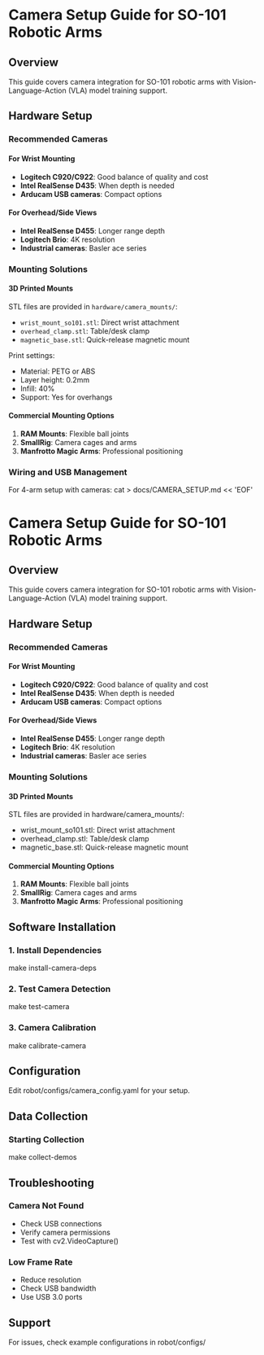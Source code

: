 # Camera Setup Guide for SO-101 Robotic Arms

## Overview
This guide covers camera integration for SO-101 robotic arms with Vision-Language-Action (VLA) model training support.

## Hardware Setup

### Recommended Cameras

#### For Wrist Mounting
- **Logitech C920/C922**: Good balance of quality and cost
- **Intel RealSense D435**: When depth is needed
- **Arducam USB cameras**: Compact options

#### For Overhead/Side Views
- **Intel RealSense D455**: Longer range depth
- **Logitech Brio**: 4K resolution
- **Industrial cameras**: Basler ace series

### Mounting Solutions

#### 3D Printed Mounts
STL files are provided in `hardware/camera_mounts/`:
- `wrist_mount_so101.stl`: Direct wrist attachment
- `overhead_clamp.stl`: Table/desk clamp
- `magnetic_base.stl`: Quick-release magnetic mount

Print settings:
- Material: PETG or ABS
- Layer height: 0.2mm
- Infill: 40%
- Support: Yes for overhangs

#### Commercial Mounting Options
1. **RAM Mounts**: Flexible ball joints
2. **SmallRig**: Camera cages and arms
3. **Manfrotto Magic Arms**: Professional positioning

### Wiring and USB Management

For 4-arm setup with cameras:
cat > docs/CAMERA_SETUP.md << 'EOF'
# Camera Setup Guide for SO-101 Robotic Arms

## Overview
This guide covers camera integration for SO-101 robotic arms with Vision-Language-Action (VLA) model training support.

## Hardware Setup

### Recommended Cameras

#### For Wrist Mounting
- **Logitech C920/C922**: Good balance of quality and cost
- **Intel RealSense D435**: When depth is needed
- **Arducam USB cameras**: Compact options

#### For Overhead/Side Views
- **Intel RealSense D455**: Longer range depth
- **Logitech Brio**: 4K resolution
- **Industrial cameras**: Basler ace series

### Mounting Solutions

#### 3D Printed Mounts
STL files are provided in hardware/camera_mounts/:
- wrist_mount_so101.stl: Direct wrist attachment
- overhead_clamp.stl: Table/desk clamp
- magnetic_base.stl: Quick-release magnetic mount

#### Commercial Mounting Options
1. **RAM Mounts**: Flexible ball joints
2. **SmallRig**: Camera cages and arms
3. **Manfrotto Magic Arms**: Professional positioning

## Software Installation

### 1. Install Dependencies
make install-camera-deps

### 2. Test Camera Detection
make test-camera

### 3. Camera Calibration
make calibrate-camera

## Configuration

Edit robot/configs/camera_config.yaml for your setup.

## Data Collection

### Starting Collection
make collect-demos

## Troubleshooting

### Camera Not Found
- Check USB connections
- Verify camera permissions
- Test with cv2.VideoCapture()

### Low Frame Rate
- Reduce resolution
- Check USB bandwidth
- Use USB 3.0 ports

## Support

For issues, check example configurations in robot/configs/
